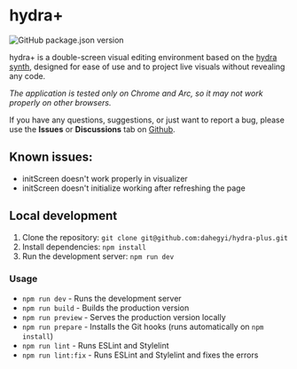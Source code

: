 # hydra+

![GitHub package.json version](https://img.shields.io/github/package-json/v/dahegyi/hydra-plus)

hydra+ is a double-screen visual editing environment based on the [hydra synth](https://github.com/hydra-synth/hydra-synth), designed for ease of use and to project live visuals without revealing any code.

_The application is tested only on Chrome and Arc, so it may not work properly on other browsers._

If you have any questions, suggestions, or just want to report a bug, please use the **Issues** or **Discussions** tab on [Github](https://github.com/dahegyi/hydra-plus).

## Known issues:

- initScreen doesn't work properly in visualizer
- initScreen doesn't initialize working after refreshing the page

## Local development

1. Clone the repository: `git clone git@github.com:dahegyi/hydra-plus.git`
2. Install dependencies: `npm install`
3. Run the development server: `npm run dev`

### Usage

- `npm run dev` - Runs the development server
- `npm run build` - Builds the production version
- `npm run preview` - Serves the production version locally
- `npm run prepare` - Installs the Git hooks (runs automatically on `npm install`)
- `npm run lint` - Runs ESLint and Stylelint
- `npm run lint:fix` - Runs ESLint and Stylelint and fixes the errors
